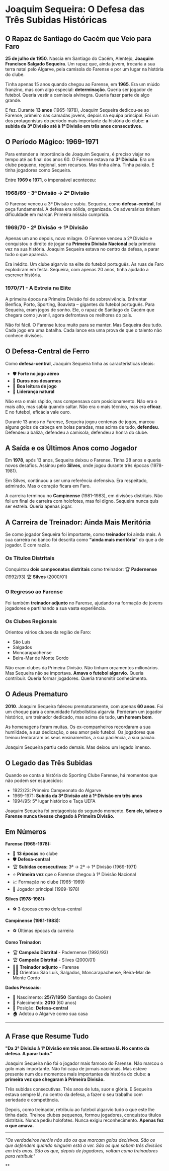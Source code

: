 # Joaquim Sequeira: O Defesa das Três Subidas Históricas

## O Rapaz de Santiago do Cacém que Veio para Faro

**25 de julho de 1950**. Nascia em Santiago do Cacém, Alentejo, **Joaquim Francisco Salgado Sequeira**. Um rapaz que, ainda jovem, trocaria a sua terra natal pelo Algarve, pela camisola do Farense e por um lugar na história do clube.

Tinha apenas 15 anos quando chegou ao Farense, em **1965**. Era um miúdo franzino, mas com algo especial: **determinação**. Queria ser jogador de futebol. Queria vestir a camisola alvinegra. Queria fazer parte de algo grande.

E fez. Durante **13 anos** (1965-1978), Joaquim Sequeira dedicou-se ao Farense, primeiro nas camadas jovens, depois na equipa principal. Foi um dos protagonistas do período mais importante da história do clube: **a subida da 3ª Divisão até à 1ª Divisão em três anos consecutivos.**

## O Período Mágico: 1969-1971

Para entender a importância de Joaquim Sequeira, é preciso viajar no tempo até ao final dos anos 60. O Farense estava na **3ª Divisão**. Era um clube pequeno, regional, sem recursos. Mas tinha alma. Tinha paixão. E tinha jogadores como Sequeira.

Entre **1969 e 1971**, o impensável aconteceu:

### **1968/69 - 3ª Divisão → 2ª Divisão**
O Farense venceu a 3ª Divisão e subiu. Sequeira, como **defesa-central**, foi peça fundamental. A defesa era sólida, organizada. Os adversários tinham dificuldade em marcar. Primeira missão cumprida.

### **1969/70 - 2ª Divisão → 1ª Divisão**
Apenas um ano depois, novo milagre. O Farense venceu a 2ª Divisão e conquistou o direito de jogar na **Primeira Divisão Nacional** pela primeira vez na sua história. Joaquim Sequeira estava no centro da defesa, a parar tudo o que aparecia.

Era inédito. Um clube algarvio na elite do futebol português. As ruas de Faro explodiram em festa. Sequeira, com apenas 20 anos, tinha ajudado a escrever história.

### **1970/71 - A Estreia na Elite**
A primeira época na Primeira Divisão foi de sobrevivência. Enfrentar Benfica, Porto, Sporting, Boavista – gigantes do futebol português. Para Sequeira, eram jogos de sonho. Ele, o rapaz de Santiago do Cacém que chegara como juvenil, agora defrontava os melhores do país.

Não foi fácil. O Farense lutou muito para se manter. Mas Sequeira deu tudo. Cada jogo era uma batalha. Cada lance era uma prova de que o talento não conhece divisões.

## O Defesa-Central de Ferro

Como **defesa-central**, Joaquim Sequeira tinha as características ideais:
- 🛡️ **Forte no jogo aéreo**
- 🦵 **Duros nos desarmes**
- 👀 **Boa leitura de jogo**
- 💪 **Liderança natural**

Não era o mais rápido, mas compensava com posicionamento. Não era o mais alto, mas sabia quando saltar. Não era o mais técnico, mas era **eficaz**. E no futebol, eficácia vale ouro.

Durante 13 anos no Farense, Sequeira jogou centenas de jogos, marcou alguns golos de cabeça em bolas paradas, mas acima de tudo, **defendeu**. Defendeu a baliza, defendeu a camisola, defendeu a honra do clube.

## A Saída e os Últimos Anos como Jogador

Em **1978**, após 13 anos, Sequeira deixou o Farense. Tinha 28 anos e queria novos desafios. Assinou pelo **Silves**, onde jogou durante três épocas (1978-1981).

Em Silves, continuou a ser uma referência defensiva. Era respeitado, admirado. Mas o coração ficara em Faro.

A carreira terminou no **Campinense** (1981-1983), em divisões distritais. Não foi um final de carreira com holofotes, mas foi digno. Sequeira nunca quis ser estrela. Queria apenas jogar.

## A Carreira de Treinador: Ainda Mais Meritória

Se como jogador Sequeira foi importante, como **treinador** foi ainda mais. A sua carreira no banco foi descrita como **"ainda mais meritória"** do que a de jogador. E com razão.

### **Os Títulos Distritais**
Conquistou **dois campeonatos distritais** como treinador:
🏆 **Padernense** (1992/93)
🏆 **Silves** (2000/01)

### **O Regresso ao Farense**
Foi também **treinador adjunto** no Farense, ajudando na formação de jovens jogadores e partilhando a sua vasta experiência.

### **Os Clubes Regionais**
Orientou vários clubes da região de Faro:
- São Luís
- Salgados
- Moncarapachense
- Beira-Mar de Monte Gordo

Não eram clubes da Primeira Divisão. Não tinham orçamentos milionários. Mas Sequeira não se importava. **Amava o futebol algarvio.** Queria contribuir. Queria formar jogadores. Queria transmitir conhecimento.

## O Adeus Prematuro

**2010**. Joaquim Sequeira faleceu prematuramente, com apenas **60 anos**. Foi um choque para a comunidade futebolística algarvia. Perderam um jogador histórico, um treinador dedicado, mas acima de tudo, **um homem bom**.

As homenagens foram muitas. Os ex-companheiros recordaram a sua humildade, a sua dedicação, o seu amor pelo futebol. Os jogadores que treinou lembraram os seus ensinamentos, a sua paciência, a sua paixão.

Joaquim Sequeira partiu cedo demais. Mas deixou um legado imenso.

## O Legado das Três Subidas

Quando se conta a história do Sporting Clube Farense, há momentos que não podem ser esquecidos:
- 1922/23: Primeiro Campeonato do Algarve
- 1969-1971: **Subida da 3ª Divisão até à 1ª Divisão em três anos**
- 1994/95: 5º lugar histórico e Taça UEFA

Joaquim Sequeira foi protagonista do segundo momento. **Sem ele, talvez o Farense nunca tivesse chegado à Primeira Divisão.**

## Em Números

**Farense (1965-1978):**
- 🎽 **13 épocas** no clube
- 🛡️ **Defesa-central**
- 🏆 **Subidas consecutivas**: 3ª → 2ª → 1ª Divisão (1969-1971)
- ⭐ **Primeira vez** que o Farense chegou à 1ª Divisão Nacional
- 📈 Formação no clube (1965-1969)
- 💪 Jogador principal (1969-1978)

**Silves (1978-1981):**
- ⚽ 3 épocas como defesa-central

**Campinense (1981-1983):**
- ⚽ Últimas épocas da carreira

**Como Treinador:**
- 🏆 **Campeão Distrital** - Padernense (1992/93)
- 🏆 **Campeão Distrital** - Silves (2000/01)
- 👨‍🏫 **Treinador adjunto** - Farense
- 👨‍🏫 Orientou: São Luís, Salgados, Moncarapachense, Beira-Mar de Monte Gordo

**Dados Pessoais:**
- 📅 Nascimento: **25/7/1950** (Santiago do Cacém)
- 📅 Falecimento: **2010** (60 anos)
- 🎯 Posição: **Defesa-central**
- 🏠 Adotou o Algarve como sua casa

---

## A Frase que Resume Tudo

**"Da 3ª Divisão à 1ª Divisão em três anos. Ele estava lá. No centro da defesa. A parar tudo."**

Joaquim Sequeira não foi o jogador mais famoso do Farense. Não marcou o golo mais importante. Não foi capa de jornais nacionais. Mas esteve presente num dos momentos mais importantes da história do clube: **a primeira vez que chegaram à Primeira Divisão.**

Três subidas consecutivas. Três anos de luta, suor e glória. E Sequeira estava sempre lá, no centro da defesa, a fazer o seu trabalho com seriedade e competência.

Depois, como treinador, retribuiu ao futebol algarvio tudo o que este lhe tinha dado. Treinou clubes pequenos, formou jogadores, conquistou títulos distritais. Nunca pediu holofotes. Nunca exigiu reconhecimento. **Apenas fez o que amava.**

---

*"Os verdadeiros heróis não são os que marcam golos decisivos. São os que defendem quando ninguém está a ver. São os que sobem três divisões em três anos. São os que, depois de jogadores, voltam como treinadores para retribuir."*

**